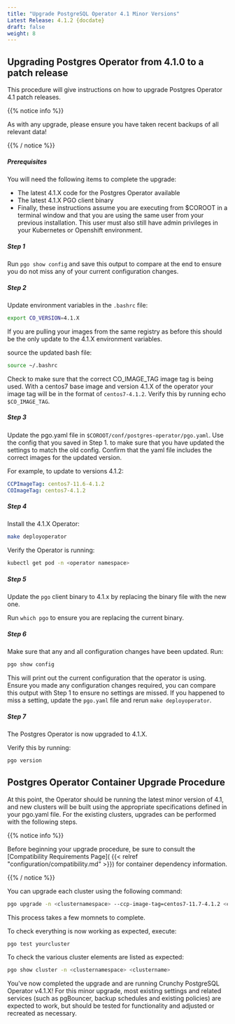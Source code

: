 ```yaml
---
title: "Upgrade PostgreSQL Operator 4.1 Minor Versions"
Latest Release: 4.1.2 {docdate}
draft: false
weight: 8
---
```

## Upgrading Postgres Operator from 4.1.0 to a patch release

This procedure will give instructions on how to upgrade Postgres Operator 4.1
patch releases.

{{% notice info %}}

As with any upgrade, please ensure you have taken recent backups of all relevant
data!

{{% / notice %}}

##### Prerequisites

You will need the following items to complete the upgrade:

* The latest 4.1.X code for the Postgres Operator available
* The latest 4.1.X PGO client binary
* Finally, these instructions assume you are executing from $COROOT in a
terminal window and that you are using the same user from your previous
installation. This user must also still have admin privileges in your Kubernetes
or Openshift environment.

##### Step 1

Run `pgo show config` and save this output to compare at the end to ensure you
do not miss any of your current configuration changes.

##### Step 2

Update environment variables in the `.bashrc` file:

```bash
export CO_VERSION=4.1.X
```

If you are pulling your images from the same registry as before this should be
the only update to the 4.1.X environment variables.

source the updated bash file:

```bash
source ~/.bashrc
```

Check to make sure that the correct CO_IMAGE_TAG image tag is being used. With
a centos7 base image and version 4.1.X of the operator your image tag will be in
the format of `centos7-4.1.2`. Verify this by running echo `$CO_IMAGE_TAG`.


##### Step 3

Update the pgo.yaml file in `$COROOT/conf/postgres-operator/pgo.yaml`. Use the
config that you saved in Step 1. to make sure that you have updated the settings
to match the old config. Confirm that the yaml file includes the correct images
for the updated version.

For example, to update to versions 4.1.2:

```yaml
CCPImageTag: centos7-11.6-4.1.2
COImageTag: centos7-4.1.2
```

##### Step 4

Install the 4.1.X Operator:

```bash
make deployoperator
```

Verify the Operator is running:

```bash
kubectl get pod -n <operator namespace>
```


##### Step 5

Update the `pgo` client binary to 4.1.x by replacing the binary file with the
new one.

Run `which pgo` to ensure you are replacing the current binary.

##### Step 6

Make sure that any and all configuration changes have been updated. Run:

```bash
pgo show config
```

This will print out the current configuration that the operator is using.
Ensure you made any configuration changes required, you can compare this output
with Step 1 to ensure no settings are missed.  If you happened to miss a
setting, update the `pgo.yaml` file and rerun `make deployoperator`.


##### Step 7

The Postgres Operator is now upgraded to 4.1.X.

Verify this by running:

```bash
pgo version
```

## Postgres Operator Container Upgrade Procedure

At this point, the Operator should be running the latest minor version of 4.1,
and new clusters will be built using the appropriate specifications defined in
your pgo.yaml file. For the existing clusters, upgrades can be performed with
the following steps.

{{% notice info %}}

Before beginning your upgrade procedure, be sure to consult the
[Compatibility Requirements Page]( {{< relref "configuration/compatibility.md" >}})
for container dependency information.

{{% / notice %}}

You can upgrade each cluster using the following command:

```bash
pgo upgrade -n <clusternamespace> --ccp-image-tag=centos7-11.7-4.1.2 <clustername>
```

This process takes a few momnets to complete.

To check everything is now working as expected, execute:

```bash
pgo test yourcluster
```

To check the various cluster elements are listed as expected:

```bash
pgo show cluster -n <clusternamespace> <clustername>
```

You've now completed the upgrade and are running Crunchy PostgreSQL Operator
v4.1.X!  For this minor upgrade, most existing settings and related services
(such as pgBouncer, backup schedules and existing policies) are expected to
work, but should be tested for functionality and adjusted or recreated as
necessary.

